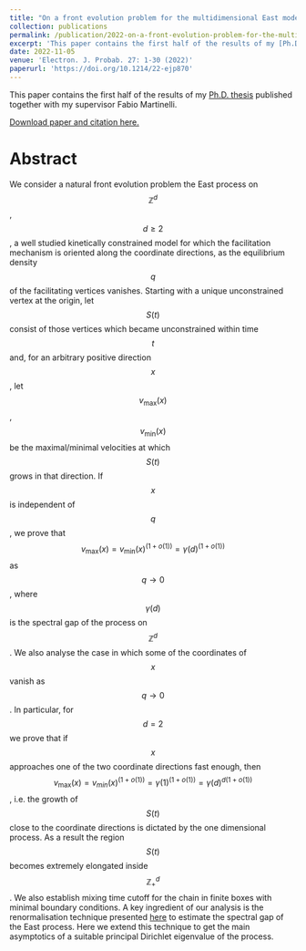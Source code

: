 ```yaml
---
title: "On a front evolution problem for the multidimensional East model"
collection: publications
permalink: /publication/2022-on-a-front-evolution-problem-for-the-multidimensional-east-model
excerpt: 'This paper contains the first half of the results of my [Ph.D. thesis](/theses/phd-thesis).'
date: 2022-11-05
venue: 'Electron. J. Probab. 27: 1-30 (2022)'
paperurl: 'https://doi.org/10.1214/22-ejp870'
---
```


This paper contains the first half of the results of my [Ph.D. thesis](/theses/phd-thesis)
published together with my supervisor Fabio Martinelli.

[Download paper and citation here.]({{page.paperurl}})

Abstract
======
We consider a natural front evolution problem the East process on
$$\mathbb{Z}^d$$, $$d\ge 2$$, a well studied kinetically constrained model for
which the facilitation mechanism is oriented along the coordinate directions,
as the equilibrium density $$q$$ of the facilitating vertices vanishes.
Starting with a unique unconstrained vertex at the origin, let $$S(t)$$
consist of those vertices which became unconstrained within time $$t$$
and, for an arbitrary positive direction $$x$$, let $$v_{\max}(x)$$,
$$v_{\min}(x)$$ be the maximal/minimal velocities at which $$S(t)$$ grows
in that direction. If $$x$$ is independent of $$q$$, we prove that
$$v_{\max}(x)=v_{\min}(x)^{(1+o(1))}=\gamma(d)^{(1+o(1))}$$ as $$q\rightarrow
0$$, where $$\gamma(d)$$ is the spectral gap of the process on
$$\mathbb{Z}^d$$. We also analyse the case in which some of the
coordinates of $$x$$ vanish as $$q\rightarrow 0$$. In particular, for
$$d=2$$ we prove that if $$x$$ approaches one of the two coordinate
directions fast enough, then
$$v_{\max}(x)=v_{min}(x)^{(1+o(1))}=\gamma(1)^{(1+o(1))}=\gamma(d)^{d(1+o(1))}$$,
i.e. the growth of $$S(t)$$ close to the coordinate directions is
dictated by the one dimensional process. As a result the region $$S(t)$$
becomes extremely elongated inside $$\mathbb{Z}^d_+$$. We also establish
mixing time cutoff for the chain in finite boxes with minimal boundary
conditions. A key ingredient of our analysis is the renormalisation
technique presented
[here](https://projecteuclid.org/journals/annals-of-probability/volume-44/issue-3/Relaxation-to-equilibrium-of-generalized-East-processes-on-mathbbZd/10.1214/15-AOP1011.full)
to estimate the spectral gap of the East process. Here we extend this
technique to get the main asymptotics of a suitable principal Dirichlet
eigenvalue of the process.
